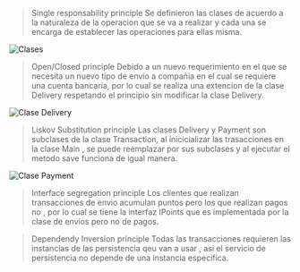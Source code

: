 
> Single responsability principle
		Se definieron las clases de acuerdo a la naturaleza de la operacion que se va a realizar y cada una se encarga de establecer las operaciones para ellas misma.                 
    
  ![Clases](https://user-images.githubusercontent.com/70788046/93735824-e812ab00-fba3-11ea-8845-74e23da28af5.png)
    
> Open/Closed principle
		Debido a un nuevo requerimiento en el que se necesita un nuevo tipo de envio a compañia en el cual se requiere una cuenta bancaria, por lo cual se realiza una extencion de la     clase Delivery respetando el principio sin modificar la clase Delivery.
 
 ![Clase Delivery](https://user-images.githubusercontent.com/70788046/93736288-79cee800-fba5-11ea-9551-cad47a7d81a5.png)
 
> Liskov Substitution principle
		Las clases Delivery y Payment son subclases de la  clase Transaction, al inicicializar las trasacciones en la clase Main , se puede reemplazar por sus subclases y al ejecutar el metodo save  funciona de igual manera. 
		
![Clase Payment](https://user-images.githubusercontent.com/70788046/93736396-c9adaf00-fba5-11ea-8dde-01c9f0d7a06c.png)
> Interface segregation principle
		Los clientes que realizan transacciones de envio acumulan puntos pero los que realizan pagos no , por lo cual se tiene la interfaz IPoints que es implementada por la clase de envios pero no de pagos.
    
> Dependendy Inversion principle
		Todas las transacciones requieren las instancias de las persistencia qeu van  a usar , asi  el servicio de  persistencia no depende de una instancia especifica.


